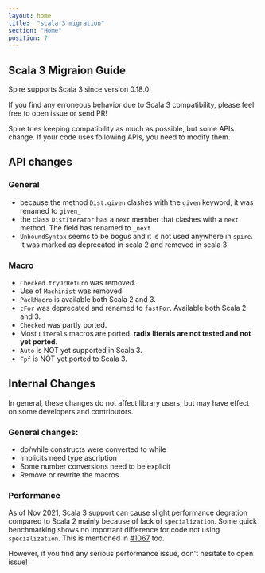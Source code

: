 ```yaml
---
layout: home
title:  "scala 3 migration"
section: "Home"
position: 7
---
```


## Scala 3 Migraion Guide

Spire supports Scala 3 since version 0.18.0!

If you find any erroneous behavior due to Scala 3 compatibility, please feel free to open issue or send PR!

Spire tries keeping compatibility as much as possible, but some APIs change.
If your code uses following APIs, you need to modify them.

## API changes
 
### General
- because the method `Dist.given` clashes with the `given` keyword, it was renamed to `given_`
- the class `DistIterator` has a `next` member that clashes with a `next` method. The field has renamed to `_next`
- `UnboundSyntax` seems to be bogus and it is not used anywhere in `spire`. It was marked as deprecated in scala 2 and removed in scala 3

### Macro
- `Checked.tryOrReturn` was removed.
- Use of `Machinist` was removed.
- `PackMacro` is available both Scala 2 and 3.
- `cFor` was deprecated and renamed to `fastFor`. Available both Scala 2 and 3.
- `Checked` was partly ported.
- Most `Literal`s macros are ported. **radix literals are not tested and not yet ported**.
- `Auto` is NOT yet supported in Scala 3.
- `Fpf` is NOT yet ported to Scala 3.


## Internal Changes

In general, these changes do not affect library users, but may have effect on some developers and contributors.

### General changes:
- do/while constructs were converted to while
- Implicits need type ascription
- Some number conversions need to be explicit
- Remove or rewrite the macros

### Performance

As of Nov 2021, Scala 3 support can cause slight performance degration compared to Scala 2 mainly because of lack of `specialization`. Some quick benchmarking shows no important difference for code not using `specialization`. This is mentioned in [#1067](https://github.com/typelevel/spire/pull/1067#issue-998607764) too.

However, if you find any serious performance issue, don't hesitate to open issue!
